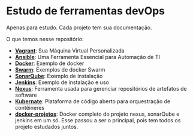 # Estudo de ferramentas devOps

Apenas para estudo. Cada projeto tem sua documentação.

O que temos nesse repositório:

- **[Vagrant](./vagrant-lab/README.md)**: Sua Máquina Virtual Personalizada
- **[Ansible](./ansible-lab/README.md)**: Uma Ferramenta Essencial para Automação de TI
- **[Docker](./docker-lab/README.md)**: Exemplo de docker
- **[Swarm](./swarm-lab/README.md)**: Exemplos de docker Swarm
- **[SonarQube](./sonarqube-lab/README.md)**: Exemplo de instalação
- **[Jenkins](./jenkins-lab/README.md)**: Exemplo de instalação e uso
- **[Nexus](./nexus-lab/README.md)**: Ferramenta usada para gerenciar repositórios de artefatos de software
- **[Kubernate](./k3s-lab/README.md)**: Plataforma de código aberto para orquestração de contêineres
- **[docker-projetos](./docker-projetos/README.md)**: Docker completo do projeto nexus, sonarQube e jenkins em um só. Esse passou a ser o principal, pois tem todos os projeto estudados juntos.